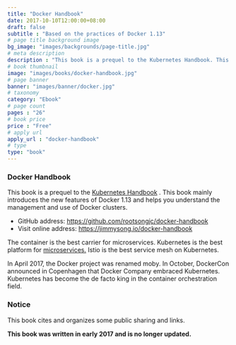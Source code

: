 ```yaml
---
title: "Docker Handbook"
date: 2017-10-10T12:00:00+08:00
draft: false
subtitle : "Based on the practices of Docker 1.13"
# page title background image
bg_image: "images/backgrounds/page-title.jpg"
# meta description
description : "This book is a prequel to the Kubernetes Handbook. This book mainly introduces the new features of Docker 1.13 and helps you understand the management and use of Docker clusters."
# book thumbnail
image: "images/books/docker-handbook.jpg"
# page banner
banner: "images/banner/docker.jpg"
# taxonomy
category: "Ebook"
# page count
pages : "26"
# book price
price : "Free"
# apply url
apply_url : "docker-handbook"
# type
type: "book"
---
```


### Docker Handbook

This book is a prequel to the [Kubernetes Handbook](https://jimmysong.io/kubernetes-handbook/) . This book mainly introduces the new features of Docker 1.13 and helps you understand the management and use of Docker clusters.

- GitHub address: https://github.com/rootsongjc/docker-handbook
- Visit online address: https://jimmysong.io/docker-handbook

The container is the best carrier for microservices. Kubernetes is the best platform for [microservices.](https://istio.io/) Istio is the best service mesh on Kubernetes.

In April 2017, the Docker project was renamed moby. In October, DockerCon announced in Copenhagen that Docker Company embraced Kubernetes. Kubernetes has become the de facto king in the container orchestration field.

### Notice

This book cites and organizes some public sharing and links.

**This book was written in early 2017 and is no longer updated.**
